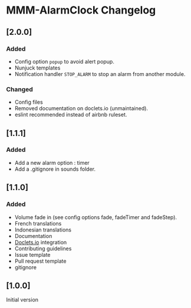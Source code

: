 # MMM-AlarmClock Changelog

## [2.0.0]

### Added

* Config option `popup` to avoid alert popup.
* Nunjuck templates
* Notification handler `STOP_ALARM` to stop an alarm from another module.

### Changed

* Config files
* Removed documentation on doclets.io (unmaintained).
* eslint recommended instead of airbnb ruleset.

## [1.1.1]

### Added

* Add a new alarm option : timer
* Add a .gitignore in sounds folder.

## [1.1.0]

### Added

* Volume fade in (see config options fade, fadeTimer and fadeStep).
* French translations
* Indonesian translations
* Documentation
* [Doclets.io](https://doclets.io/fewieden/MMM-AlarmClock/master) integration
* Contributing guidelines
* Issue template
* Pull request template
* gitignore

## [1.0.0]

Initial version
